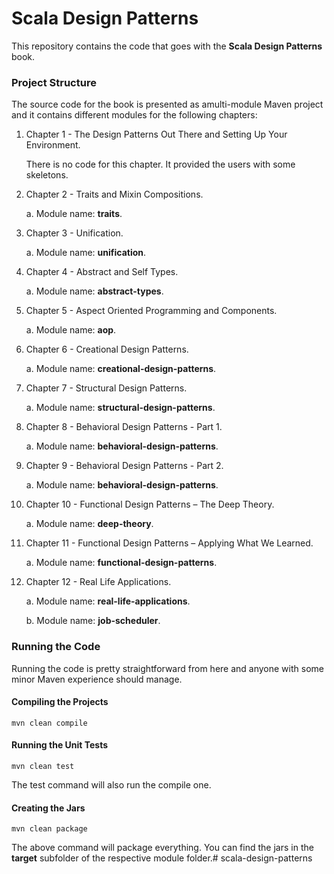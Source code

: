 Scala Design Patterns
=====================

This repository contains the code that goes with the **Scala Design Patterns** book.

### Project Structure

The source code for the book is presented as amulti-module Maven project and it contains different modules for the following chapters:

1. Chapter 1 - The Design Patterns Out There and Setting Up Your Environment.

    There is no code for this chapter. It provided the users with some skeletons.

2. Chapter 2 - Traits and Mixin Compositions.

    a. Module name: **traits**.

3. Chapter 3 - Unification.

    a. Module name: **unification**.

4. Chapter 4 - Abstract and Self Types.

    a. Module name: **abstract-types**.

5. Chapter 5 - Aspect Oriented Programming and Components.

    a. Module name: **aop**.

6. Chapter 6 - Creational Design Patterns.

    a. Module name: **creational-design-patterns**.

7. Chapter 7 - Structural Design Patterns.

    a. Module name: **structural-design-patterns**.

8. Chapter 8 - Behavioral Design Patterns - Part 1.

    a. Module name: **behavioral-design-patterns**.

9. Chapter 9 - Behavioral Design Patterns - Part 2.

    a. Module name: **behavioral-design-patterns**.

10. Chapter 10 - Functional Design Patterns – The Deep Theory.

    a. Module name: **deep-theory**.

11. Chapter 11 - Functional Design Patterns – Applying What We Learned.

    a. Module name: **functional-design-patterns**.

12. Chapter 12 - Real Life Applications.

    a. Module name: **real-life-applications**.
    
    b. Module name: **job-scheduler**.

### Running the Code

Running the code is pretty straightforward from here and anyone with some minor Maven experience should manage.

#### Compiling the Projects

`mvn clean compile`

#### Running the Unit Tests

`mvn clean test`

The test command will also run the compile one.

#### Creating the Jars

`mvn clean package`

The above command will package everything. You can find the jars in the **target** subfolder of the respective module folder.# scala-design-patterns
